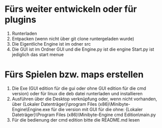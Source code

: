 # Fürs weiter entwickeln oder für plugins
1. Runterladen  
2. Entpacken (wenn nicht über git clone runtergeladen wurde)  
3. Die Eigentliche Engine ist im odner src  
4. Die GUI ist im Ordner GUI und die Engine.py ist die engine Start.py ist jediglich das start menue  
# Fürs Spielen bzw. maps erstellen  
1. Die Exe (GUI edition für die gui oder ohne GUI edition für die cmd version) oder für linux die deb datei runterladen und installieren  
2. Ausführen über die Desktop verknüpfung oder, wenn nicht vorhanden, über {Lokaler Datenträger}\program Files (x86)\Minibyte-Engine\Engine.exe für die version mit GUI für die ohne: {Lokaler Dateträger}\Program Files (x86)\Minibyte-Engine cmd Edition\main.py
3. Für die bedienung der cmd edition bitte die README.md lesen
